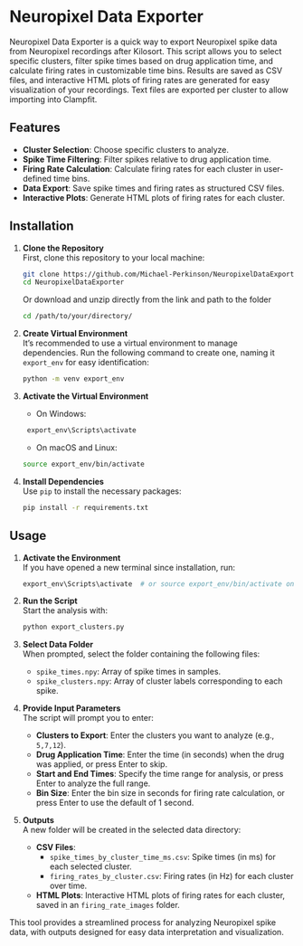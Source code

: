 
# Neuropixel Data Exporter

Neuropixel Data Exporter is a quick way to export Neuropixel spike data from Neuropixel recordings after Kilosort.
This script allows you to select specific clusters, filter spike times based on drug application time, and calculate firing rates in customizable time bins. Results are saved as CSV files, and interactive HTML plots of firing rates are generated for easy visualization of your recordings. Text files are exported per cluster to allow importing into Clampfit.

## Features

- **Cluster Selection**: Choose specific clusters to analyze.
- **Spike Time Filtering**: Filter spikes relative to drug application time.
- **Firing Rate Calculation**: Calculate firing rates for each cluster in user-defined time bins.
- **Data Export**: Save spike times and firing rates as structured CSV files.
- **Interactive Plots**: Generate HTML plots of firing rates for each cluster.

## Installation

1. **Clone the Repository**  
   First, clone this repository to your local machine:

   ```bash
   git clone https://github.com/Michael-Perkinson/NeuropixelDataExporter.git
   cd NeuropixelDataExporter
   ```

   Or download and unzip directly from the link and path to the folder

   ```bash
   cd /path/to/your/directory/
   ```

2. **Create Virtual Environment**  
   It’s recommended to use a virtual environment to manage dependencies. Run the following command to create one, naming it `export_env` for easy identification:

   ```bash
   python -m venv export_env
   ```

3. **Activate the Virtual Environment**  
   - On Windows:

    ```bash
     export_env\Scripts\activate
    ```

   - On macOS and Linux:

    ```bash
    source export_env/bin/activate
    ```

4. **Install Dependencies**  
   Use `pip` to install the necessary packages:

   ```bash
   pip install -r requirements.txt
   ```

## Usage

1. **Activate the Environment**  
   If you have opened a new terminal since installation, run:

   ```bash
   export_env\Scripts\activate  # or source export_env/bin/activate on macOS/Linux
   ```

2. **Run the Script**  
   Start the analysis with:

   ```bash
   python export_clusters.py
   ```

3. **Select Data Folder**  
   When prompted, select the folder containing the following files:
   - `spike_times.npy`: Array of spike times in samples.
   - `spike_clusters.npy`: Array of cluster labels corresponding to each spike.

4. **Provide Input Parameters**  
   The script will prompt you to enter:
   - **Clusters to Export**: Enter the clusters you want to analyze (e.g., `5,7,12`).
   - **Drug Application Time**: Enter the time (in seconds) when the drug was applied, or press Enter to skip.
   - **Start and End Times**: Specify the time range for analysis, or press Enter to analyze the full range.
   - **Bin Size**: Enter the bin size in seconds for firing rate calculation, or press Enter to use the default of 1 second.

5. **Outputs**  
   A new folder will be created in the selected data directory:
   - **CSV Files**:
     - `spike_times_by_cluster_time_ms.csv`: Spike times (in ms) for each selected cluster.
     - `firing_rates_by_cluster.csv`: Firing rates (in Hz) for each cluster over time.
   - **HTML Plots**: Interactive HTML plots of firing rates for each cluster, saved in an `firing_rate_images` folder.

This tool provides a streamlined process for analyzing Neuropixel spike data, with outputs designed for easy data interpretation and visualization.
